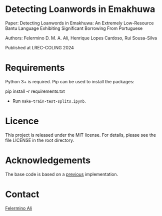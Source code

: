 # Detecting Loanwords in Emakhuwa
Paper: Detecting Loanwords in Emakhuwa: An Extremely Low-Resource Bantu Language Exhibiting Significant Borrowing From Portuguese

Authors:  Felermino D. M. A. Ali, Henrique Lopes Cardoso, Rui Sousa-Silva 

Published at LREC-COLING 2024


# Requirements
Python 3+ is required. Pip can be used to install the packages:

pip install -r requirements.txt

* Run `make-train-test-splits.ipynb`.

# Licence
This project is released under the MIT license. For details, please see the file LICENSE in the root directory.

# Acknowledgements
The base code is based on a [previous](https://github.com/csu-signal/loan-word-detection) implementation.

# Contact
[Felermino Ali](https://felerminoali.github.io/)